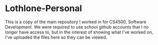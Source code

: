 # Lothlone-Personal

This is a copy of the main repository I worked in for CS4500, Software Development. We were required to use school github accounts that I no longer have access to, but in the interest of showing what I've worked on, I've uploaded the files here so they can be viewed.
